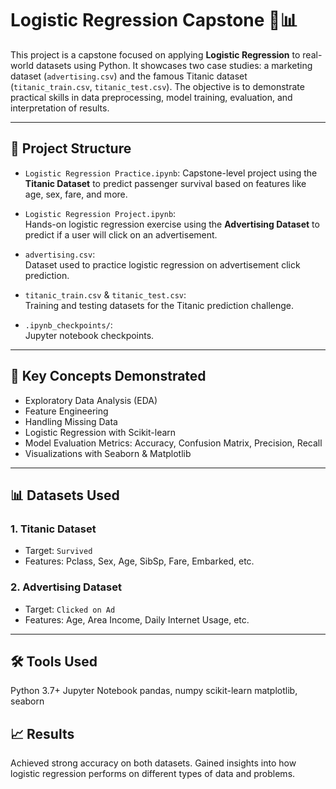 # Logistic Regression Capstone 🧠📊

This project is a capstone focused on applying **Logistic Regression** to real-world datasets using Python. It showcases two case studies: a marketing dataset (`advertising.csv`) and the famous Titanic dataset (`titanic_train.csv`, `titanic_test.csv`). The objective is to demonstrate practical skills in data preprocessing, model training, evaluation, and interpretation of results.

---

## 📁 Project Structure

- `Logistic Regression Practice.ipynb`:
  Capstone-level project using the **Titanic Dataset** to predict passenger survival based on features like age, sex, fare, and more. 
  
  
- `Logistic Regression Project.ipynb`:  
  Hands-on logistic regression exercise using the **Advertising Dataset** to predict if a user will click on an advertisement.

- `advertising.csv`:  
  Dataset used to practice logistic regression on advertisement click prediction.

- `titanic_train.csv` & `titanic_test.csv`:  
  Training and testing datasets for the Titanic prediction challenge.

- `.ipynb_checkpoints/`:  
  Jupyter notebook checkpoints.

---

## 📌 Key Concepts Demonstrated

- Exploratory Data Analysis (EDA)
- Feature Engineering
- Handling Missing Data
- Logistic Regression with Scikit-learn
- Model Evaluation Metrics: Accuracy, Confusion Matrix, Precision, Recall
- Visualizations with Seaborn & Matplotlib

---

## 📊 Datasets Used

### 1. **Titanic Dataset**
- Target: `Survived`
- Features: Pclass, Sex, Age, SibSp, Fare, Embarked, etc.

### 2. **Advertising Dataset**
- Target: `Clicked on Ad`
- Features: Age, Area Income, Daily Internet Usage, etc.



---
## 🛠 Tools Used
Python 3.7+
Jupyter Notebook
pandas, numpy
scikit-learn
matplotlib, seaborn

## 📈 Results
Achieved strong accuracy on both datasets.
Gained insights into how logistic regression performs on different types of data and problems.


